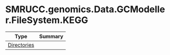 ﻿
# SMRUCC.genomics.Data.GCModeller.FileSystem.KEGG

|Type|Summary|
|----|-------|
|[Directories](./Directories.md)||

